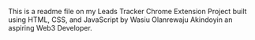 This is a readme file on my Leads Tracker Chrome Extension Project built using HTML, CSS, and JavaScript by Wasiu Olanrewaju Akindoyin an aspiring Web3 Developer.